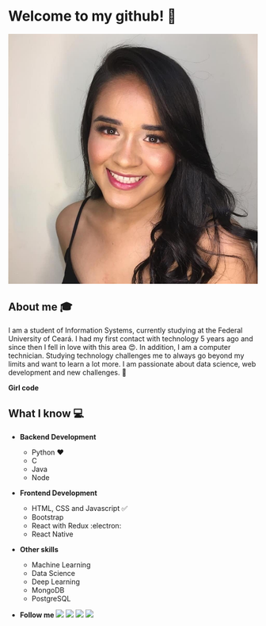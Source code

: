 
# Welcome to my github! 👋

<div align="center">
	<img src="https://github.com/kelyAna/kelyAna/blob/main/foto.jpg">
</div>

## About me :mortar_board:
I am a student of Information Systems, currently studying at the Federal University of Ceará. I had my first contact with technology 5 years ago and since then I fell in love with this area 😍. In addition, I am a computer technician. Studying technology challenges me to always go beyond my limits and want to learn a lot more. I am passionate about data science, web development and new challenges. 🧠 

**Girl code** 

## What I know :computer:
- **Backend Development**
	- Python ❤️
	- C
	- Java
  - Node
- **Frontend Development**
	- HTML, CSS and Javascript :white_check_mark:
	- Bootstrap
	- React with Redux :electron:
	- React Native
- **Other skills**
  - Machine Learning
  - Data Science
  - Deep Learning
  - MongoDB
  - PostgreSQL

- **Follow me**
[<img src="https://img.shields.io/badge/twitter-%231DA1F2.svg?&style=for-the-badge&logo=twitter&logoColor=white" />](https://twitter.com/Kely73206301) [<img src="https://img.shields.io/badge/medium-%2312100E.svg?&style=for-the-badge&logo=medium&logoColor=white" />]()  [<img src="https://img.shields.io/badge/linkedin-%230077B5.svg?&style=for-the-badge&logo=linkedin&logoColor=white" />](https://www.linkedin.com/in/ana-kely-lopes-3869bb18b/) [<img src = "https://img.shields.io/badge/instagram-%23E4405F.svg?&style=for-the-badge&logo=instagram&logoColor=white">](https://www.instagram.com/___anakely/)
